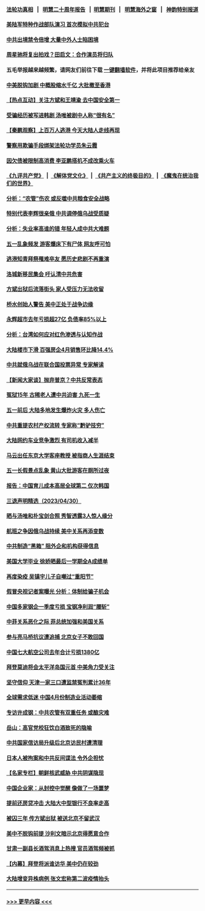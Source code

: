 #### [法轮功真相](https://github.com/gfw-breaker/truth/blob/master/README.md?t=0) &nbsp;&nbsp;|&nbsp;&nbsp; [明慧二十周年报告](https://github.com/gfw-breaker/mh-reports/blob/master/README.md?t=0) &nbsp;&nbsp;|&nbsp;&nbsp;[明慧期刊](https://github.com/gfw-breaker/mh-qikan) &nbsp;&nbsp;|&nbsp;&nbsp; [明慧海外之窗](https://github.com/gfw-breaker/mh-news/blob/master/README.md?t=0) &nbsp;&nbsp;|&nbsp;&nbsp; [神韵特别报道](https://github.com/gfw-breaker/mh-news/blob/master/shenyun.md?t=0)
#### [美陆军特种作战部队演习 首次模拟中共犯台](../pages/nsc413/n13985963.md?t=05021243) 
#### [中共出境禁令倍增 大量中外人士陷困境](../pages/nsc413/n13986110.md?t=05021243) 
#### [周星驰将复出拍戏？田启文：合作演员将归队](../pages/nsc413/n13986097.md?t=05021243) 
#### 五毛举报越来越频繁，请网友们前往下载 [一键翻墙软件](https://github.com/gfw-breaker/ssr-accounts)，并将此项目推荐给亲友
#### [中美脱钩加剧 中概股缩水千亿 大批撤至香港](../pages/nsc413/n13986025.md?t=05021243) 
#### [【热点互动】关注方斌和王靖渝 去中国安全第一](../pages/nsc413/n13986095.md?t=05021243) 
#### [受骗经历被写进韩剧 汤唯被剧中人称“很有名”](../pages/nsc413/n13986058.md?t=05021243) 
#### [【秦鹏观察】上百万人逃港 今天大陆人走线再现](../pages/nsc413/n13986092.md?t=05021243) 
#### [警察用欺骗手段绑架法轮功学员朱云霞](../pages/nsc413/n13985959.md?t=05021243) 
#### [因欠债被限制高消费 李亚鹏搭机不成改乘火车](../pages/nsc413/n13986000.md?t=05021243) 
#### [《九评共产党》](https://github.com/begood0513/9ping.md/blob/master/README.md) &nbsp;|&nbsp; [《解体党文化》](../../../../jtdwh.md/blob/master/README.md)  &nbsp;|&nbsp; [《共产主义的终极目的》](../../../../gczydzjmd.md/blob/master/README.md) &nbsp;|&nbsp; [《魔鬼在统治我们的世界》](../../../../mgztzwmdsj.md/blob/master/README.md) 
#### [分析：“农管”伤农 或反噬中共粮食安全战略](../pages/nsc413/n13985998.md?t=05021243) 
#### [特别代表李辉很亲俄 中共调停俄乌战受质疑](../pages/nsc413/n13986053.md?t=05021243) 
#### [分析：失业率高谁的错 年轻人成中共大难题](../pages/nsc413/n13986019.md?t=05021243) 
#### [五一乱象频发 游客爆床下有尸体 网友呼可怕](../pages/nsc413/n13985960.md?t=05021243) 
#### [逃港知青拜祭罹难卒友 愿历史悲剧不再重演](../pages/nsc413/n13985618.md?t=05021243) 
#### [洛城新移民集会 吁认清中共危害](../pages/nsc413/n13986012.md?t=05021243) 
#### [方斌出狱后流落街头 家人受压力无法收留](../pages/nsc413/n13981951.md?t=05021243) 
#### [桥水创始人警告 美中正处于战争边缘](../pages/nsc413/n13985900.md?t=05021243) 
#### [永辉超市去年亏损超27亿 负债率85%以上](../pages/nsc413/n13985841.md?t=05021243) 
#### [分析：台湾如何应对红色渗透与认知作战](../pages/nsc413/n13985598.md?t=05021243) 
#### [大陆楼市下滑 百强房企4月销售环比降14.4%](../pages/nsc413/n13985840.md?t=05021243) 
#### [中共就俄乌战在联合国投票异常 专家解读](../pages/nsc413/n13985813.md?t=05021243) 
#### [【新闻大家谈】抛弃普京？中共反常表态](../pages/nsc413/n13985892.md?t=05021243) 
#### [冤狱15年 古稀老人遭中共迫害 九死一生](../pages/nsc413/n13985199.md?t=05021243) 
#### [五一前后 大陆多地发生爆炸火灾 多人伤亡](../pages/nsc413/n13985754.md?t=05021243) 
#### [中共重提农村产权流转 专家称“黔驴技穷”](../pages/nsc413/n13985691.md?t=05021243) 
#### [大陆网约车业竞争激烈 有司机收入减半](../pages/nsc413/n13985701.md?t=05021243) 
#### [马云出任东京大学客座教授 被指商人生涯结束](../pages/nsc413/n13985541.md?t=05021243) 
#### [五一长假景点乱象 黄山大批游客在厕所过夜](../pages/nsc413/n13985593.md?t=05021243) 
#### [报告：中国育儿成本高居全球第二 仅次韩国](../pages/nsc413/n13985540.md?t=05021243) 
#### [三退声明精选（2023/04/30）](../pages/nsc413/n13985548.md?t=05021243) 
#### [晒与汤唯和朴宝剑合照 秀智透露3人惊人缘分](../pages/nsc413/n13985442.md?t=05021243) 
#### [航班之争因俄乌战持续 美中关系再添变数](../pages/nsc413/n13985463.md?t=05021243) 
#### [中共制造“黑箱” 阻外企和机构获得信息](../pages/nsc413/n13985431.md?t=05021243) 
#### [美国大学毕业 徐娇晒最后一学期全A成绩单](../pages/nsc413/n13985337.md?t=05021243) 
#### [再度染疫 吴镇宇儿子自嘲过“重阳节”](../pages/nsc413/n13985407.md?t=05021243) 
#### [假冒央视记者案曝光 分析：体制给骗子机会](../pages/nsc413/n13985393.md?t=05021243) 
#### [中国多家钢企一季度亏损 宝钢净利润“腰斩”](../pages/nsc413/n13985404.md?t=05021243) 
#### [中菲关系恶化之际 菲总统加强和美国关系](../pages/nsc413/n13985389.md?t=05021243) 
#### [参与亮马桥抗议遭追捕 北京女子不敢回国](../pages/nsc413/n13985420.md?t=05021243) 
#### [中国七大航空公司去年合计亏损1380亿](../pages/nsc413/n13985349.md?t=05021243) 
#### [拜登莫迪将会太平洋岛国元首 中美角力受关注](../pages/nsc413/n13985296.md?t=05021243) 
#### [坚守信仰 天津一家三口遭监禁冤判累计36年](../pages/nsc413/n13983791.md?t=05021243) 
#### [全球需求低迷 中国4月份制造业活动萎缩](../pages/nsc413/n13985345.md?t=05021243) 
#### [专访许成钢：中共农管有双重任务 或酿灾难](../pages/nsc413/n13984203.md?t=05021243) 
#### [岳山：高官党校狂饮白酒致死的隐喻](../pages/nsc413/n13985144.md?t=05021243) 
#### [中共国家信访局升级后北京访民村遭清理](../pages/nsc413/n13984826.md?t=05021243) 
#### [日本人被拘案和中共反间谍法 令外企担忧](../pages/nsc413/n13984865.md?t=05021243) 
#### [【名家专栏】朝鲜核武威胁 中共阴谋隐现](../pages/nsc413/n13982150.md?t=05021243) 
#### [中国企业家：从封控中觉醒 像做了一场噩梦](../pages/nsc413/n13984735.md?t=05021243) 
#### [提前还房贷冲击 大陆大中型银行不良率走高](../pages/nsc413/n13985090.md?t=05021243) 
#### [被囚三年 传方斌出狱 被送北京不留武汉](../pages/nsc413/n13984884.md?t=05021243) 
#### [美中不脱钩前提 沙利文暗示北京得愿意合作](../pages/nsc413/n13984687.md?t=05021243) 
#### [甘肃一副县长酒驾消息上热搜 官员酒驾频被抓](../pages/nsc413/n13984972.md?t=05021243) 
#### [【内幕】拜登将派谁访华 美中仍在较劲](../pages/nsc413/n13983864.md?t=05021243) 
#### [大陆增变异株病例 张文宏称第二波疫情抬头](../pages/nsc413/n13984811.md?t=05021243) 

----
#### [ >>> 更早内容 <<< ](../indexes/nsc413-earlier.md)
